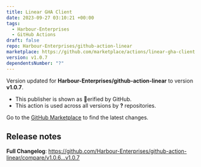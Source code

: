 ```yaml
---
title: Linear GHA Client
date: 2023-09-27 03:10:21 +00:00
tags:
  - Harbour-Enterprises
  - GitHub Actions
draft: false
repo: Harbour-Enterprises/github-action-linear
marketplace: https://github.com/marketplace/actions/linear-gha-client
version: v1.0.7
dependentsNumber: "?"
---
```



Version updated for **Harbour-Enterprises/github-action-linear** to version **v1.0.7**.
- This publisher is shown as erified by GitHub.
- This action is used across all versions by **?** repositories.

Go to the [GitHub Marketplace](https://github.com/marketplace/actions/linear-gha-client) to find the latest changes.

## Release notes

**Full Changelog**: https://github.com/Harbour-Enterprises/github-action-linear/compare/v1.0.6...v1.0.7
